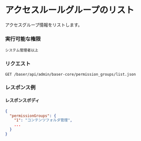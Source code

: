 # アクセスルールグループのリスト

アクセスグループ情報をリストします。

### 実行可能な権限
```
システム管理者以上
```

### リクエスト
```
GET /baser/api/admin/baser-core/permission_groups/list.json
```

### レスポンス例
#### レスポンスボディ
```json
{
  "permissionGroups": {
    "1": "コンテンツフォルダ管理",
    ...
  }
}
```
